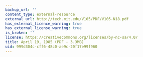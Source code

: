 ```yaml
---
backup_url: ''
content_type: external-resource
external_url: http://tech.mit.edu/V105/PDF/V105-N18.pdf
has_external_licence_warning: true
has_external_license_warning: true
is_broken: ''
license: https://creativecommons.org/licenses/by-nc-sa/4.0/
title: April 19, 1985 (PDF - 3.3MB)
uid: 999d304c-cff6-48c0-ae9c-20f17e99f960
---
```

